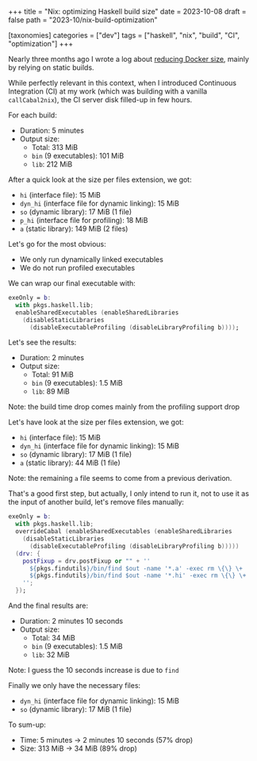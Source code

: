 +++
title = "Nix: optimizing Haskell build size"
date = 2023-10-08
draft = false
path = "2023-10/nix-build-optimization"

[taxonomies]
categories = ["dev"]
tags = ["haskell", "nix", "build", "CI", "optimization"]
+++

Nearly three months ago I wrote a log about [reducing Docker size](@/blog/2023-07-16_nix-docker-optimization.md),
mainly by relying on static builds.

While perfectly relevant in this context, when I introduced Continuous Integration (CI)
at my work (which was building with a vanilla `callCabal2nix`), the CI server disk
filled-up in few hours.

For each build:

* Duration: 5 minutes
* Output size:
  * Total: 313 MiB
  * `bin` (9 executables): 101 MiB
  * `lib`: 212 MiB

After a quick look at the size per files extension, we got:

* `hi` (interface file): 15 MiB
* `dyn_hi` (interface file for dynamic linking): 15 MiB
* `so` (dynamic library): 17 MiB (1 file)
* `p_hi` (interface file for profiling): 18 MiB
* `a` (static library): 149 MiB (2 files)

Let's go for the most obvious:

* We only run dynamically linked executables
* We do not run profiled executables

We can wrap our final executable with:

```nix
exeOnly = b:
  with pkgs.haskell.lib;
  enableSharedExecutables (enableSharedLibraries
    (disableStaticLibraries
      (disableExecutableProfiling (disableLibraryProfiling b))));
```

Let's see the results:

* Duration: 2 minutes
* Output size:
  * Total: 91 MiB
  * `bin` (9 executables): 1.5 MiB
  * `lib`: 89 MiB

Note: the build time drop comes mainly from the profiling support drop

Let's have look at the size per files extension, we got:

* `hi` (interface file): 15 MiB
* `dyn_hi` (interface file for dynamic linking): 15 MiB
* `so` (dynamic library): 17 MiB (1 file)
* `a` (static library): 44 MiB (1 file)

Note: the remaining `a` file seems to come from a previous derivation.

That's a good first step, but actually, I only intend to run it, not to use it
as the input of another build, let's remove files manually:

```nix
exeOnly = b:
  with pkgs.haskell.lib;
  overrideCabal (enableSharedExecutables (enableSharedLibraries
    (disableStaticLibraries
      (disableExecutableProfiling (disableLibraryProfiling b)))))
  (drv: {
    postFixup = drv.postFixup or "" + ''
      ${pkgs.findutils}/bin/find $out -name '*.a' -exec rm \{\} \+
      ${pkgs.findutils}/bin/find $out -name '*.hi' -exec rm \{\} \+
    '';
  });
```

And the final results are:

* Duration: 2 minutes 10 seconds
* Output size:
  * Total: 34 MiB
  * `bin` (9 executables): 1.5 MiB
  * `lib`: 32 MiB

Note: I guess the 10 seconds increase is due to `find`

Finally we only have the necessary files:

* `dyn_hi` (interface file for dynamic linking): 15 MiB
* `so` (dynamic library): 17 MiB (1 file)

To sum-up:

* Time: 5 minutes -> 2 minutes 10 seconds (57% drop)
* Size: 313 MiB -> 34 MiB (89% drop)
